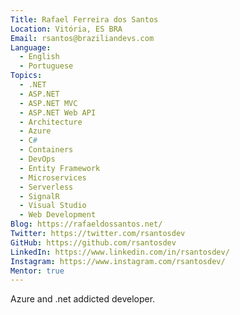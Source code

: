 ```yaml
---
Title: Rafael Ferreira dos Santos
Location: Vitória, ES BRA
Email: rsantos@braziliandevs.com
Language:
  - English
  - Portuguese
Topics:
  - .NET
  - ASP.NET
  - ASP.NET MVC
  - ASP.NET Web API
  - Architecture
  - Azure
  - C#
  - Containers
  - DevOps
  - Entity Framework
  - Microservices
  - Serverless
  - SignalR
  - Visual Studio
  - Web Development
Blog: https://rafaeldossantos.net/
Twitter: https://twitter.com/rsantosdev
GitHub: https://github.com/rsantosdev
LinkedIn: https://www.linkedin.com/in/rsantosdev/
Instagram: https://www.instagram.com/rsantosdev/
Mentor: true
---
```

Azure and .net addicted developer.
